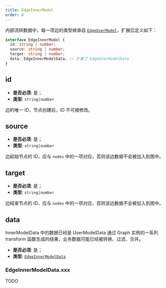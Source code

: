 ```yaml
---
title: EdgeInnerModel
order: 8
---
```


内部流转数据中，每一项边的类型继承自 [`EdgeUserModel`](./EdgeUserModel.zh.md)，扩展后定义如下：

```typescript
interface EdgeInnerModel {
  id: string | number;
  source: string | number;
  target: string | number;
  data: EdgeInnerModelData; // 扩展了 EdgeUserModelData
}
```

## id

- **是否必须**: 是；
- **类型**: `string|number`

边的唯一 ID，节点创建后，ID 不可被修改。

## source

- **是否必须**: 是；
- **类型**: `string|number`

边起始节点的 ID，应与 `nodes` 中的一项对应，否则该边数据不会被加入到图中。

## target

- **是否必须**: 是；
- **类型**: `string|number`

边结束节点的 ID，应与 `nodes` 中的一项对应，否则该边数据不会被加入到图中。

## data

InnerModelData 中的数据已经是 UserModelData 通过 Graph 实例的一系列 transform 函数生成的结果，业务数据可能已经被转换、过滤、合并。

- **是否必须**: 是；
- **类型**: [`EdgeInnerModelData`](#edgeinnermodeldatatype)

### EdgeInnerModelData.xxx

TODO
